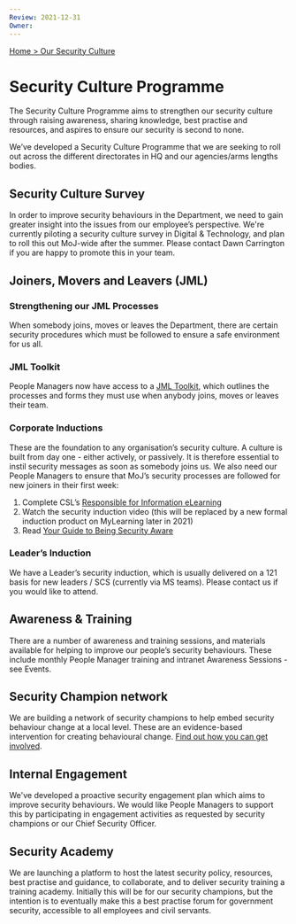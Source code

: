 ```yaml
---
Review: 2021-12-31
Owner:
---
```


[Home > Our Security Culture](https://github.com/ministryofjustice/security-guidance/blob/Local/culture/security-culture-overview.md)

# Security Culture Programme

The Security Culture Programme aims to strengthen our security culture through raising awareness, sharing knowledge, best practise and resources, and aspires to ensure our security is second to none.

We’ve developed a Security Culture Programme that we are seeking to roll out across the different directorates in HQ and our agencies/arms lengths bodies.

## Security Culture Survey

In order to improve security behaviours in the Department, we need to gain greater insight into the issues from our employee’s perspective. We're currently piloting a security culture survey in Digital & Technology, and plan to roll this out MoJ-wide after the summer. Please contact Dawn Carrington if you are happy to promote this in your team.

## Joiners, Movers and Leavers (JML)

### Strengthening our JML Processes

When somebody joins, moves or leaves the Department, there are certain security procedures which must be followed to ensure a safe environment for us all.

### JML Toolkit
People Managers now have access to a [JML Toolkit](https://intranet.justice.gov.uk/documents/2021/03/joiners-movers-leavers-toolkit.pdf), which outlines the processes and forms they must use when anybody joins, moves or leaves their team.

### Corporate Inductions

These are the foundation to any organisation’s security culture. A culture is built from day one - either actively, or passively. It is therefore essential to instil security messages as soon as somebody joins us. We also need our People Managers to ensure that MoJ’s security processes are followed for new joiners in their first week:

1. Complete CSL’s [Responsible for Information eLearning](https://civilservicelearning.civilservice.gov.uk/user/login?destination=node/498964)
2. Watch the security induction video (this will be replaced by a new formal induction product on MyLearning later in 2021)
3. Read [Your Guide to Being Security Aware](https://intranet.justice.gov.uk/documents/2020/04/your-guide-to-being-security-aware.pdf)

### Leader’s Induction

We have a Leader’s security induction, which is usually delivered on a 121 basis for new leaders / SCS (currently via MS teams). Please contact us if you would like to attend.

## Awareness & Training

There are a number of awareness and training sessions, and materials available for helping to improve our people’s security behaviours. These include monthly People Manager training and intranet Awareness Sessions - see Events.

## Security Champion network

We are building a network of security champions to help embed security behaviour change at a local level. These are an evidence-based intervention for creating behavioural change. [Find out how you can get involved](https://github.com/ministryofjustice/security-guidance/blob/Local/culture/security-champions.md).

## Internal Engagement

We've developed a proactive security engagement plan which aims to improve security behaviours. We would like People Managers to support this by participating in engagement activities as requested by security champions or our Chief Security Officer.

## Security Academy

We are launching a platform to host the latest security policy, resources, best practise and guidance, to collaborate, and to deliver security training a training academy. Initially this will be for our security champions, but the intention is to eventually make this a best practise forum for government security, accessible to all employees and civil servants.
